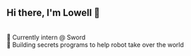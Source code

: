 ## Hi there, I'm Lowell 👋
<br />
🌱  Currently intern @ Sword <br>
🧠  Building secrets programs to help robot take over the world <br>

